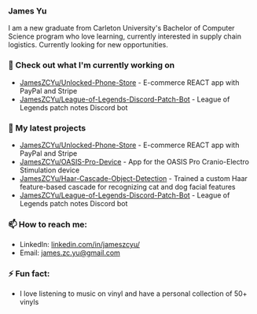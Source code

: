 ### James Yu

I am a new graduate from Carleton University's Bachelor of Computer Science program who love learning, currently interested in supply chain logistics. Currently looking for new opportunities.

### 👷 Check out what I'm currently working on

- [JamesZCYu/Unlocked-Phone-Store](https://github.com/JamesZCYu/Unlocked-Phone-Store) - E-commerce REACT app with PayPal and Stripe 
- [JamesZCYu/League-of-Legends-Discord-Patch-Bot](https://github.com/JamesZCYu/League-of-Legends-Discord-Patch-Bot) - League of Legends patch notes Discord bot

### 🌱 My latest projects

- [JamesZCYu/Unlocked-Phone-Store](https://github.com/JamesZCYu/Unlocked-Phone-Store) - E-commerce REACT app with PayPal and Stripe 
- [JamesZCYu/OASIS-Pro-Device](https://github.com/JamesZCYu/OASIS-Pro-Device) - App for the OASIS Pro Cranio-Electro Stimulation device
- [JamesZCYu/Haar-Cascade-Object-Detection](https://github.com/JamesZCYu/Haar-Cascade-Object-Detection) - Trained a custom Haar feature-based cascade for recognizing cat and dog facial features
- [JamesZCYu/League-of-Legends-Discord-Patch-Bot](https://github.com/JamesZCYu/League-of-Legends-Discord-Patch-Bot) - League of Legends patch notes Discord bot

### 📫 How to reach me:

- LinkedIn: [linkedin.com/in/jameszcyu/](https://www.linkedin.com/in/jameszcyu/)
- Email: [james.zc.yu@gmail.com](mailto:james.zc.yu@gmail.com)

### ⚡ Fun fact:

- I love listening to music on vinyl and have a personal collection of 50+ vinyls 

<!--
**JamesZCYu/JamesZCYu** is a ✨ _special_ ✨ repository because its `README.md` (this file) appears on your GitHub profile.

Here are some ideas to get you started:

- 🔭 I’m currently working on ...
- 🌱 I’m currently learning ...
- 👯 I’m looking to collaborate on ...
- 🤔 I’m looking for help with ...
- 💬 Ask me about ...
- 📫 How to reach me: ...
- 😄 Pronouns: ...
- ⚡ Fun fact: ...
-->
